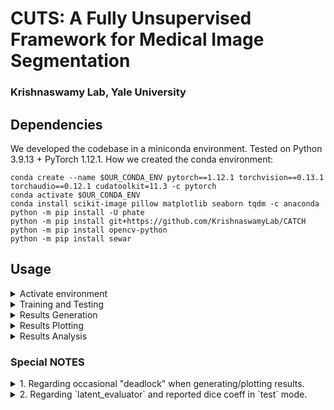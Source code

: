 # CUTS: A Fully Unsupervised Framework for Medical Image Segmentation
### Krishnaswamy Lab, Yale University


## Dependencies
We developed the codebase in a miniconda environment.
Tested on Python 3.9.13 + PyTorch 1.12.1.
How we created the conda environment:
```
conda create --name $OUR_CONDA_ENV pytorch==1.12.1 torchvision==0.13.1 torchaudio==0.12.1 cudatoolkit=11.3 -c pytorch
conda activate $OUR_CONDA_ENV
conda install scikit-image pillow matplotlib seaborn tqdm -c anaconda
python -m pip install -U phate
python -m pip install git+https://github.com/KrishnaswamyLab/CATCH
python -m pip install opencv-python
python -m pip install sewar
```

## Usage
<details>
  <summary>Activate environment</summary>

```
conda activate $OUR_CONDA_ENV
```
</details>

<details>
  <summary>Training and Testing</summary>

#### To train a model.
```
## Under $CUTS_ROOT/src
python main.py --mode train --config ../config/$CONFIG_FILE.yaml
```
#### To test a model (automatically done during `train` mode).
```
## Under $CUTS_ROOT/src
python main.py --mode test --config ../config/$CONFIG_FILE.yaml
```
</details>

<details>
  <summary>Results Generation</summary>

#### To generate and save the segmentation using spectral k-means.
```
## Under $CUTS_ROOT/src/scripts_analysis
python generate_kmeans.py --config ../../config/$CONFIG_FILE.yaml
```
#### To generate and save the segmentation using diffusion condensation.
```
## Under $CUTS_ROOT/src/scripts_analysis
python generate_diffusion.py --config ../../config/$CONFIG_FILE.yaml
```
#### To generate and save the segmentation using baseline methods.
```
## Under $CUTS_ROOT/src/scripts_analysis
python generate_baselines.py
```
</details>

<details>
  <summary>Results Plotting</summary>

#### To reproduce the figures in the paper.
Note: This is a newer version for plotting, and it already entails the following versions (spectral k-means, diffusion condensation). You don't need to worry about them if you use this plotting script.

Without the `--comparison` flag, the CUTS-only results will be plotted.
With the ` --comparison` flag, the side-by-side comparison against other methods will be plotted.
```
## Under $CUTS_ROOT/src/scripts_analysis

## For natural images (berkeley)
python plot_paper_figure_natural.py --config ../../config/$CONFIG_FILE.yaml --image-idx $IMAGE_IDX
python plot_paper_figure_natural.py --config ../../config/$CONFIG_FILE.yaml --image-idx $IMAGE_IDX --comparison

## For medical images (retina, brain)
python plot_paper_figure_medical.py --config ../../config/$CONFIG_FILE.yaml --image-idx $IMAGE_IDX
python plot_paper_figure_medical.py --config ../../config/$CONFIG_FILE.yaml --image-idx $IMAGE_IDX --comparison
```
#### To plot the segmentation results using spectral k-means (optional).
Assuming segmentation results have already been generated and saved.
```
## Under $CUTS_ROOT/src/scripts_analysis
python plot_kmeans.py --config ../../config/$CONFIG_FILE.yaml
```
#### To plot the segmentation results using diffusion condensation (optional).
Assuming segmentation results have already been generated and saved.
```
## Under $CUTS_ROOT/src/scripts_analysis
python plot_diffusion.py --config ../../config/$CONFIG_FILE.yaml
```
</details>

<details>
  <summary>Results Analysis</summary>

#### To compute the quantitative metrics.
Assuming segmentation results have already been generated and saved.
```
## Under $CUTS_ROOT/src/scripts_analysis
python run_metrics.py --config ../../config/$CONFIG_FILE.yaml
```
</details>

### Special NOTES
<details>
  <summary>1. Regarding occasional "deadlock" when generating/plotting results.</summary>


On our YCRC server, sometimes we need to run
```
export MKL_THREADING_LAYER=GNU
```
before running some results generation/plotting/analysis code to avoid dead lock.

For details, see https://github.com/joblib/threadpoolctl/blob/master/multiple_openmp.md.
</details>

<details>
  <summary>2. Regarding `latent_evaluator` and reported dice coeff in `test` mode.</summary>


You may notice something called `latent_evaluator` in `main.py`.

At first, I wrote it to evaluate the model during test time. However, eventually I decided to off-source this kind of jobs to separate scripts under the `scripts_analysis` folder, and rather use it as a numpy results saver. As of now, I haven't changed `latent_evaluator` to `results_saver`, but I may do that at some point.

Along the same lines, you could feel free to not touch the following hyperparameters in your config yaml:
```
segmentation_paradigm: 'kmeans_point'
test_metric: None
```
In this case, the `latent_evaluator` will indeed act as a numpy results saver. Since no evaluation is actually performed, the logging will say: **dice coeff: nan ± nan, which is not a bug and you shall not be scared of it**.

</details>

